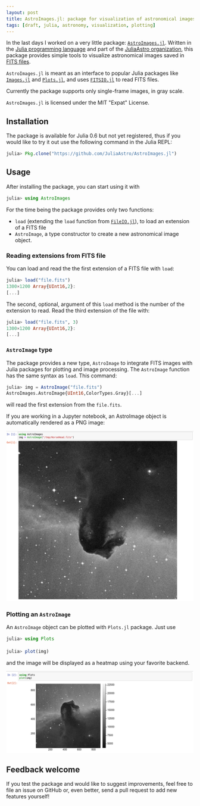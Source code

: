 ```yaml
---
layout: post
title: AstroImages.jl: package for visualization of astronomical images
tags: [draft, julia, astronomy, visualization, plotting]
---
```


In the last days I worked on a very little
package: [`AstroImages.jl`](https://github.com/JuliaAstro/AstroImages.jl).
Written in the [Julia programming language]() and part of
the [JuliaAstro organization](https://github.com/JuliaAstro), this package
provides simple tools to visualize astronomical images saved
in [FITS files](https://en.wikipedia.org/wiki/FITS).

`AstroImages.jl` is meant as an interface to popular Julia packages
like [`Images.jl`](https://github.com/JuliaImages/Images.jl)
and [`Plots.jl`](https://github.com/JuliaPlots/Plots.jl), and
uses [`FITSIO.jl`](https://github.com/JuliaAstro/FITSIO.jl) to read FITS files.

Currently the package supports only single-frame images, in gray scale.

`AstroImages.jl` is licensed under the MIT "Expat" License.

## Installation

The package is available for Julia 0.6 but not yet registered, thus if you would
like to try it out use the following command in the Julia REPL:

```julia
julia> Pkg.clone("https://github.com/JuliaAstro/AstroImages.jl")
```

## Usage

After installing the package, you can start using it with

```julia
julia> using AstroImages
```

For the time being the package provides only two functions:

* `load` (extending the `load` function
  from [`FileIO.jl`](https://github.com/JuliaIO/FileIO.jl)), to load an
  extension of a FITS file
* `AstroImage`, a type constructor to create a new astronomical image object.

### Reading extensions from FITS file

You can load and read the the first extension of a FITS file with `load`:

```julia
julia> load("file.fits")
1300×1200 Array{UInt16,2}:
[...]
```

The second, optional, argument of this `load` method is the number of the
extension to read.  Read the third extension of the file with:

```julia
julia> load("file.fits", 3)
1300×1200 Array{UInt16,2}:
[...]
```

### `AstroImage` type

The package provides a new type, `AstroImage` to integrate FITS images with
Julia packages for plotting and image processing. The `AstroImage` function has
the same syntax as `load`. This command:

```julia
julia> img = AstroImage("file.fits")
AstroImages.AstroImage{UInt16,ColorTypes.Gray}[...]
```

will read the first extension from the `file.fits`.

If you are working in a Jupyter notebook, an AstroImage object is automatically
rendered as a PNG image:

[![AstroImage in Jupyter](/img/astroimages1.png)](/img/astroimages1.png)

### Plotting an `AstroImage`

An `AstroImage` object can be plotted with `Plots.jl` package. Just use

```julia
julia> using Plots

julia> plot(img)
```

and the image will be displayed as a heatmap using your favorite backend.

[![AstroImage and Plots](/img/astroimages2.png)](/img/astroimages2.png)

## Feedback welcome

If you test the package and would like to suggest improvements, feel free to
file an issue on GitHub or, even better, send a pull request to add new features
yourself!

<!-- Local Variables: -->
<!-- ispell-local-dictionary: "american" -->
<!-- End: -->
